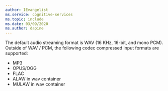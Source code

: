 ```yaml
---
author: IEvangelist
ms.service: cognitive-services
ms.topic: include
ms.date: 03/09/2020
ms.author: dapine
---
```


The default audio streaming format is WAV (16 KHz, 16-bit, and mono PCM). Outside of WAV / PCM, the following codec compressed input formats are supported:

- MP3
- OPUS/OGG
- FLAC
- ALAW in wav container
- MULAW in wav container